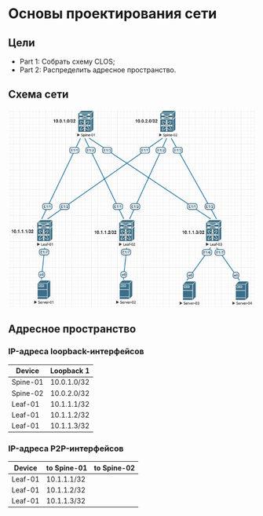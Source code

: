 # Основы проектирования сети

## Цели
- Part 1: Собрать схему CLOS;
- Part 2: Распределить адресное пространство.
## Схема сети
![pic_01.jpg](pic_01.jpg)
## Адресное пространство
### IP-адреса loopback-интерфейсов
|Device|Loopback 1|
|---|---|
Spine-01|10.0.1.0/32
Spine-02|10.0.2.0/32
Leaf-01|10.1.1.1/32
Leaf-01|10.1.1.2/32
Leaf-01|10.1.1.3/32
### IP-адреса P2P-интерфейсов
|Device|to Spine-01|to Spine-02|
|---|---|---|
Leaf-01|10.1.1.1/32
Leaf-01|10.1.1.2/32
Leaf-01|10.1.1.3/32